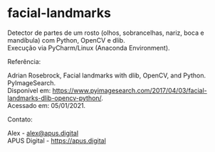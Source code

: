 # facial-landmarks
Detector de partes de um rosto (olhos, sobrancelhas, nariz, boca e mandíbula) com Python, OpenCV e dlib.     
Execução via PyCharm/Linux (Anaconda Environment).     

Referência:  

Adrian Rosebrock, Facial landmarks with dlib, OpenCV, and Python. PyImageSearch.       
Disponível em: https://www.pyimagesearch.com/2017/04/03/facial-landmarks-dlib-opencv-python/.   
Acessado em: 05/01/2021.   

Contato:   

Alex - alex@apus.digital   
APUS Digital - https://apus.digital
